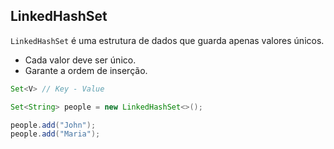 ## LinkedHashSet

`LinkedHashSet` é uma estrutura de dados que guarda apenas valores únicos.

- Cada valor deve ser único.
- Garante a ordem de inserção.

```java
Set<V> // Key - Value
```

```java
Set<String> people = new LinkedHashSet<>();

people.add("John");  
people.add("Maria");
```